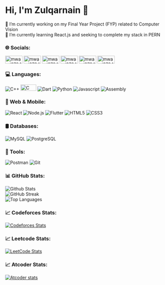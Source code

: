 

# Hi, I'm Zulqarnain 👋

🔭 I’m currently working on my Final Year Project (FYP) related to Computer Vision<br>🌱 I’m currently learning React.js and seeking to complete my stack in PERN<br>


  
### 🌐 Socials:
<p><a href="https://www.linkedin.com/in/mwarsi2784" target="blank" ><img align="center" src="https://img.shields.io/badge/LinkedIn-0077B5?style=flat-square&logo=linkedin&logoColor=white" alt="mwarsi2784" height="25" width="55" /></a>
<a href="https://codeforces.com/profile/mwarsi2784" target="blank"><img align="center" src="https://img.shields.io/badge/Codeforces-000000?style=flat-square&logo=codeforces&logoColor=white" alt="mwarsi2784" height="25" width="55" /></a>
<a href="https://leetcode.com/mwarsi2784" target="blank"><img align="center" src="https://img.shields.io/badge/LeetCode-FFA116?style=flat-square&logo=leetCode&logoColor=white" alt="mwarsi2784" height="25" width="55" /></a>
<a href="https://atcoder.jp/users/mwarsi2784" target="blank"><img align="center" src="https://img.shields.io/badge/AtCoder-00A6D6?style=flat-square&logo=atcoder&logoColor=white" alt="mwarsi2784" height="25" width="55" /></a>
<a href="https://cses.fi/user/216850" target="blank"><img align="center" src="https://img.shields.io/badge/CSES-0099FF?style=flat-square&logo=github&logoColor=white" alt="mwarsi2784" height="25" width="55" /></a>
<a href="https://www.hackerrank.com/mwarsi2784" target="blank"><img align="center" src="https://img.shields.io/badge/HackerRank-2EC866?style=flat-square&logo=hackerrank&logoColor=white" alt="mwarsi2784" height="25" width="55" /></a>
</p>

### 💻 Languages:
<p>
  <img alt="C++" src="https://img.shields.io/badge/-C++-00599C?style=flat-square&logo=c%2B%2B&logoColor=white" />
  <img alt="C" src="https://img.shields.io/badge/-C-00599C?style=flat-square&logo=c&logoColor=white" height="20"width="50" />
  <img alt="Dart" src="https://img.shields.io/badge/-Dart-0175C2?style=flat-square&logo=dart&logoColor=white" />
  <img alt="Python" src="https://img.shields.io/badge/-Python-3776AB?style=flat-square&logo=python&logoColor=white" />
  <img alt="Javascript" src="https://img.shields.io/badge/-javascript-f7df1c?style=flat-square&logo=javascript&logoColor=black" />
  <img alt="Assembly" src="https://img.shields.io/badge/-Assembly-525252?style=flat-square&logo=assemblyscript&logoColor=white" />
</p>

### 📱 Web & Mobile:
<p>
  <img alt="React" src="https://img.shields.io/badge/-React-45b8d8?style=flat-square&logo=react&logoColor=white" />
  <img alt="Node.js" src="https://img.shields.io/badge/-Node.js-43853d?style=flat-square&logo=node.js&logoColor=white" />
  <img alt="Flutter" src="https://img.shields.io/badge/-Flutter-02569B?style=flat-square&logo=flutter&logoColor=white" />
  <img alt="HTML5" src="https://img.shields.io/badge/-HTML5-E34F26?style=flat-square&logo=html5&logoColor=white" />
  <img alt="CSS3" src="https://img.shields.io/badge/-CSS3-1572B6?style=flat-square&logo=css3&logoColor=white" />
</p>

### 🛢 Databases:
<p>
  <img alt="MySQL" src="https://img.shields.io/badge/-MySQL-00758f?style=flat-square&logo=mysql&logoColor=white" />
  <img alt="PostgreSQL" src="https://img.shields.io/badge/-PostgreSQL-336791?style=flat-square&logo=postgresql&logoColor=white" />
</p>

### 🔧 Tools:
<p>
  <img alt="Postman" src="https://img.shields.io/badge/-Postman-FF6C37?style=flat-square&logo=postman&logoColor=white" />
  <img alt="Git" src="https://img.shields.io/badge/-Git-F05032?style=flat-square&logo=git&logoColor=white" />
</p>

### 📊 GitHub Stats:
![Github Stats](https://github-readme-stats.vercel.app/api?username=mwarsi2784&theme=gotham&hide_border=false&include_all_commits=true&count_private=true&cache_seconds=1800&card_width=495)<br/>
![GitHub Streak](https://github-readme-streak-stats.herokuapp.com/?user=mwarsi2784&theme=gotham&hide_border=false&card_width=495)<br/>
![Top Languages](https://github-readme-stats.vercel.app/api/top-langs/?username=mwarsi2784&theme=gotham&hide_border=false&include_all_commits=true&count_private=true&layout=compact&cache_seconds=1800&card_width=495&hide_progress=false&hide=cmake,swift,c,html,tex&exclude_repo=Cricket-Score-Management-System,CSES_Introductory_Problems,Code_Forces_Practice,classwork_5,classwork_6,TodoApp,ResponsiveListApp,Backend)<br/>

### 📈 Codeforces Stats:
[![Codeforces Stats](https://codeforces-readme-stats.vercel.app/api/card?username=mwarsi2784&theme=dark)](https://codeforces.com/profile/mwarsi2784)

### 📈 Leetcode Stats:
[![LeetCode Stats](https://leetcard.jacoblin.cool/mwarsi2784?theme=dark&font=Montserrat&ext=contest)](https://leetcode.com/mwarsi2784)

### 📈 Atcoder Stats:
[![Atcoder stats](https://atcoder-readme-stats.vercel.app/stats/mwarsi2784?show_icons=true&width=450&theme=darcula)](https://atcoder.jp/users/mwarsi2784)


<!-- Proudly created with GPRM ( https://gprm.itsvg.in ) -->
